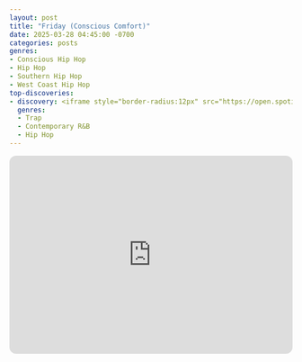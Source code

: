 ```yaml
---
layout: post
title: "Friday (Conscious Comfort)"
date: 2025-03-28 04:45:00 -0700
categories: posts
genres:
- Conscious Hip Hop
- Hip Hop
- Southern Hip Hop
- West Coast Hip Hop
top-discoveries:
- discovery: <iframe style="border-radius:12px" src="https://open.spotify.com/embed/album/5PerfGh9Smd6XjwkxpmL4V?utm_source=generator" width="100%" height="352" frameBorder="0" allowfullscreen="" allow="autoplay; clipboard-write; encrypted-media; fullscreen; picture-in-picture" loading="lazy"></iframe>
  genres:
  - Trap
  - Contemporary R&B
  - Hip Hop
---
```

<iframe style="border-radius:12px" src="https://open.spotify.com/embed/playlist/4ddb5IBYVb0hYFj9Kqb3UC?utm_source=generator" width="100%" height="352" frameBorder="0" allowfullscreen="" allow="autoplay; clipboard-write; encrypted-media; fullscreen; picture-in-picture" loading="lazy"></iframe>